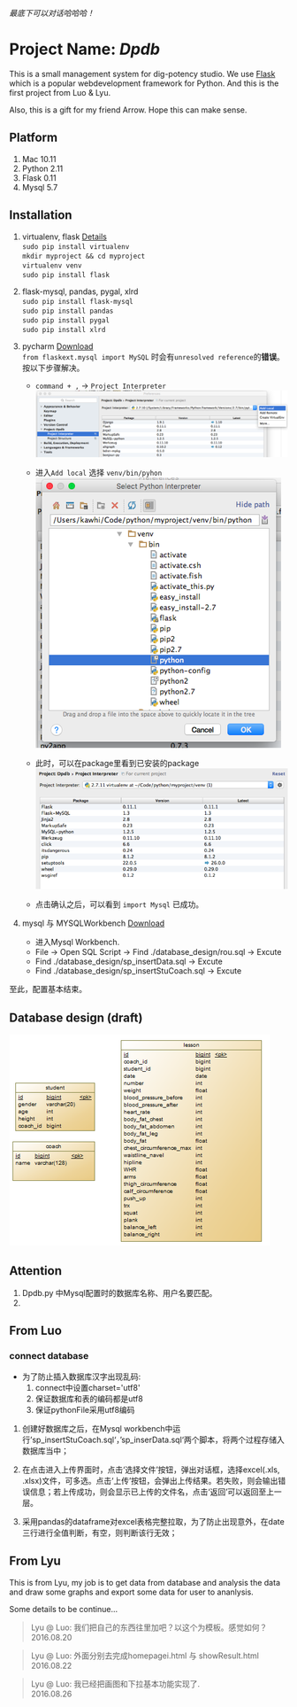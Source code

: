  *最底下可以对话哈哈哈！*


# Project Name: *Dpdb*

This is a small management system for dig-potency studio. We use [Flask](http://flask.pocoo.org/) which is a popular webdevelopment framework for Python. And this is the first project from Luo & Lyu.

Also, this is a gift for my friend Arrow. Hope this can make sense.

## Platform
1. Mac 10.11
2. Python 2.11
3. Flask 0.11
4. Mysql 5.7

## Installation
1. virtualenv, flask [Details](http://docs.jinkan.org/docs/flask/installation.html#virtualenv)<br>
	`sudo pip install virtualenv`<br>
	`mkdir myproject && cd myproject`<br>
	`virtualenv venv` <br>
	`sudo pip install flask`	
	

2. flask-mysql, pandas, pygal, xlrd <br>
	`sudo pip install flask-mysql` <br>
    `sudo pip install pandas` <br>
    `sudo pip install pygal` <br>
    `sudo pip install xlrd`

	
3. pycharm [Download](https://www.jetbrains.com/pycharm/download/) <br>
	`from flaskext.mysql import MySQL` 时会有`unresolved reference`的**错误**。按以下步骤解决。
	- `command + ,` -> `Project Interpreter` <br>
	![pycharm-conf-1](./conf-pic/pycharm-conf-1.png)
	
	- 进入`Add local` 选择 `venv/bin/pyhon` <br>
	![pycharm-conf-2](./conf-pic/pycharm-conf-2.png)
	
	- 此时，可以在package里看到已安装的package <br>
	![pycharm-conf-3](./conf-pic/pycharm-conf-3.png)
	
	- 点击确认之后，可以看到 `import Mysql` 已成功。

4. mysql 与 MYSQLWorkbench [Download](http://dev.mysql.com/downloads/mysql/)
	- 进入Mysql Workbench.
	- File -> Open SQL Script -> Find ./database_design/rou.sql -> Excute 
	- Find ./database_design/sp_insertData.sql -> Excute
	- Find ./database_design/sp_insertStuCoach.sql -> Excute

至此，配置基本结束。


## Database design (draft)

![table_design](./database_design/tables.png)

## Attention
1. Dpdb.py 中Mysql配置时的数据库名称、用户名要匹配。
2. 

## From Luo
### connect database
- 为了防止插入数据库汉字出现乱码:
	1. connect中设置charset='utf8'
	2. 保证数据库和表的编码都是utf8
	3. 保证pythonFile采用utf8编码

1. 创建好数据库之后，在Mysql workbench中运行’sp_insertStuCoach.sql‘，’sp_inserData.sql‘两个脚本，将两个过程存储入数据库当中；
2. 在点击进入上传界面时，点击‘选择文件’按钮，弹出对话框，选择excel(.xls, .xlsx)文件，可多选。点击‘上传’按钮，会弹出上传结果。若失败，则会输出错误信息；若上传成功，则会显示已上传的文件名，点击‘返回’可以返回至上一层。


3. 采用pandas的dataframe对excel表格完整拉取，为了防止出现意外，在date三行进行全值判断，有空，则判断该行无效；



## From Lyu
This is from Lyu, my job is to get data from database and analysis the data and draw some graphs and export some data for user to ananlysis.

Some details to be continue...


> Lyu @ Luo:
	我们把自己的东西往里加吧？以这个为模板。感觉如何？<br>
	2016.08.20

> Lyu @ Luo: 
    外面分别去完成homepagei.html 与 showResult.html<br>
	2016.08.22
	
> Lyu @ Luo: 
    我已经把画图和下拉基本功能实现了. <br>
    2016.08.26




